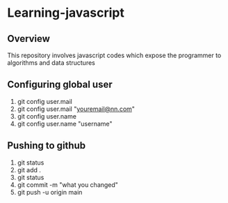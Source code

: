 # Learning-javascript

## Overview

This repository involves javascript codes which expose the programmer to algorithms and data structures

## Configuring global user

1. git config user.mail
2. git config user.mail "youremail@nn.com"
3. git config user.name
4. git config user.name "username"

## Pushing to github

1. git status
2. git add .
3. git status
4. git commit -m "what you changed"
5. git push -u origin main
